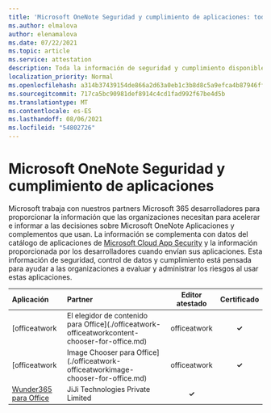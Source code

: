 ```yaml
---
title: 'Microsoft OneNote Seguridad y cumplimiento de aplicaciones: todas las aplicaciones'
ms.author: elmalova
author: elenamalova
ms.date: 07/22/2021
ms.topic: article
ms.service: attestation
description: Toda la información de seguridad y cumplimiento disponible para todas las Microsoft OneNote aplicaciones.
localization_priority: Normal
ms.openlocfilehash: a314b37439154de866a2d63a0eb1c3b8d8c5a9efca4b87946ffda8393a15742b
ms.sourcegitcommit: 717ca5bc90981def8914c4cd1fad992f67be4d5b
ms.translationtype: MT
ms.contentlocale: es-ES
ms.lasthandoff: 08/06/2021
ms.locfileid: "54802726"
---
```

# <a name="microsoft-onenote-apps-security-and-compliance"></a>Microsoft OneNote Seguridad y cumplimiento de aplicaciones

Microsoft trabaja con nuestros partners Microsoft 365 desarrolladores para proporcionar la información que las organizaciones necesitan para acelerar e informar a las decisiones sobre Microsoft OneNote Aplicaciones y complementos que usan. La información se complementa con datos del catálogo de aplicaciones de [Microsoft Cloud App Security](https://www.microsoft.com/en-us/enterprise-mobility-security/cloud-app-security) y la información proporcionada por los desarrolladores cuando envían sus aplicaciones. Esta información de seguridad, control de datos y cumplimiento está pensada para ayudar a las organizaciones a evaluar y administrar los riesgos al usar estas aplicaciones.

| **Aplicación** | **Partner** | **Editor atestado** | **Certificado** |
|:--------|:------------|:----------------------:|:-------------:|
| [officeatwork | El elegidor de contenido para Office](./officeatwork-officeatworkcontent-chooser-for-office.md) | officeatwork | **✓** | <img alt="Certified application badge" src="../media/certified-badge.png" height="25" width="25" /> |
| [officeatwork | Image Chooser para Office](./officeatwork-officeatworkimage-chooser-for-office.md) | officeatwork | **✓** |  |
| [Wunder365 para Office](./jiji-technologies-private-limited-wunder365-for-office.md) | JiJi Technologies Private Limited | **✓** |  |
